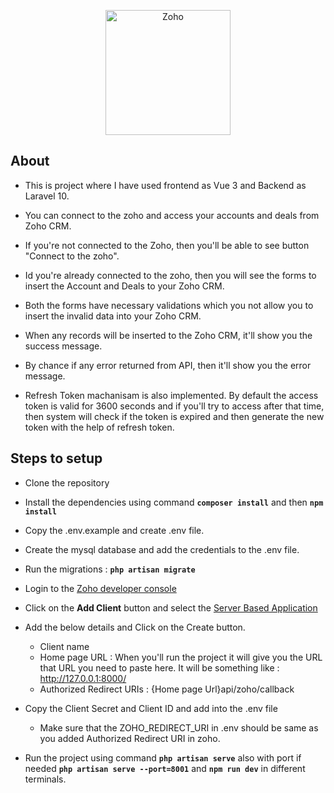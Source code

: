 <p align="center">
<img src="https://h2js.zohocdn.com/crm/images/crm_logo_white_ff943ec_.svg" width="200" alt="Zoho">
</p>

## About

-   This is project where I have used frontend as Vue 3 and Backend as Laravel 10.

-   You can connect to the zoho and access your accounts and deals from Zoho CRM.

-   If you're not connected to the Zoho, then you'll be able to see button "Connect to the zoho".

-   Id you're already connected to the zoho, then you will see the forms to insert the Account and Deals to your Zoho CRM.

-   Both the forms have necessary validations which you not allow you to insert the invalid data into your Zoho CRM.

-   When any records will be inserted to the Zoho CRM, it'll show you the success message.

-   By chance if any error returned from API, then it'll show you the error message.

-   Refresh Token machanisam is also implemented. By default the access token is valid for 3600 seconds and if you'll try to access after that time, then system will check if the token is expired and then generate the new token with the help of refresh token.

## Steps to setup

-   Clone the repository

-   Install the dependencies using command **`composer install`** and then **`npm install`**

-   Copy the .env.example and create .env file.

-   Create the mysql database and add the credentials to the .env file.

-   Run the migrations : **`php artisan migrate`**

-   Login to the [Zoho developer console](https://api-console.zoho.com/)

-   Click on the **Add Client** button and select the [Server Based Application](https://prnt.sc/6ltVGq5Q2E_s)

-   Add the below details and Click on the Create button.

    -   Client name
    -   Home page URL : When you'll run the project it will give you the URL that URL you need to paste here. It will be something like : http://127.0.0.1:8000/
    -   Authorized Redirect URIs : {Home page Url}api/zoho/callback

-   Copy the Client Secret and Client ID and add into the .env file

    -   Make sure that the ZOHO_REDIRECT_URI in .env should be same as you added Authorized Redirect URI in zoho.

-   Run the project using command **`php artisan serve`** also with port if needed **`php artisan serve --port=8001`** and **`npm run dev`** in different terminals.
